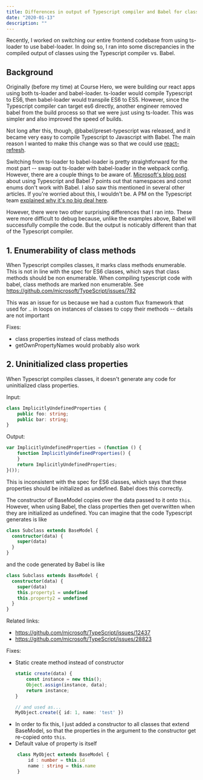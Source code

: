 ```yaml
---
title: Differences in output of Typescript compiler and Babel for classes
date: "2020-01-13"
description: ""
---
```


Recently, I worked on switching our entire frontend codebase from using ts-loader to use babel-loader. In doing so, I ran into some discrepancies in the compiled output of classes using the Typescript compiler vs. Babel.

## Background

Originally (before my time) at Course Hero, we were building our react apps using both ts-loader and babel-loader. ts-loader would compile Typescript to ES6, then babel-loader would transpile ES6 to ES5. However, since the Typescript compiler can target es6 directly, another engineer removed babel from the build process so that we were just using ts-loader. This was simpler and also improved the speed of builds.

Not long after this, though, @babel/preset-typescript was released, and it became very easy to compile Typescript to Javascript with Babel. The main reason I wanted to make this change was so that we could use [react-refresh](https://twitter.com/dan_abramov/status/1144630328142831616).

Switching from ts-loader to babel-loader is pretty straightforward for the most part -- swap out ts-loader with babel-loader in the webpack config. However, there are a couple things to be aware of. [Microsoft's blog post](https://devblogs.microsoft.com/typescript/typescript-and-babel-7/) about using Typescript and Babel 7 points out that namespaces and const enums don't work with Babel. I also saw this mentioned in several other articles. If you're worried about this, I wouldn't be. A PM on the Typescript team [explained why it's no big deal here](https://github.com/facebook/create-react-app/pull/4837#issuecomment-430107471).

However, there were two other surprising differences that I ran into. These were more difficult to debug because, unlike the examples above, Babel will successfully compile the code. But the output is noticably different than that of the Typescript compiler.

## 1. Enumerability of class methods

When Typescript compiles classes, it marks class methods enumerable. This is not in line with the spec for ES6 classes, which says that class methods should be non enumerable. When compiling typescript code with babel, class methods are marked non enumerable.
See https://github.com/microsoft/TypeScript/issues/782

This was an issue for us because we had a custom flux framework that used for .. in loops on instances of classes to copy their methods -- details are not important

Fixes:
- class properties instead of class methods
- getOwnPropertyNames would probably also work


## 2. Uninitialized class properties

When Typescript compiles classes, it doesn't generate any code for uninitialized class properties.

Input:
```ts
class ImplicitlyUndefinedProperties {
    public foo: string;
    public bar: string;
}
```

Output:
```ts
var ImplicitlyUndefinedProperties = (function () {
    function ImplicitlyUndefinedProperties() {
    }
    return ImplicitlyUndefinedProperties;
}());
```

This is inconsistent with the spec for ES6 classes, which says that these properties should be initialized as undefined. Babel does this correctly.

The constructor of BaseModel copies over the data passed to it onto `this`. However, when using Babel, the class properties then get overwritten when they are initialized as undefined. You can imagine that the code Typescript generates is like

```ts
class Subclass extends BaseModel {
  constructor(data) {
    super(data)
  }
}
```

and the code generated by Babel is like

```ts
class Subclass extends BaseModel {
  constructor(data) {
    super(data)
    this.property1 = undefined
    this.property2 = undefined
  }
}
```

Related links:
- https://github.com/microsoft/TypeScript/issues/12437
- https://github.com/microsoft/TypeScript/issues/28823


Fixes:
- Static create method instead of constructor
    ```ts
    static create(data) {
        const instance = new this();
        Object.assign(instance, data);
        return instance;
    }

    // and used as...
    MyObject.create({ id: 1, name: 'test' })
    ```
- In order to fix this, I just added a constructor to all classes that extend BaseModel, so that the properties in the argument to the constructor get re-copied onto `this`.
- Default value of property is itself
```ts
    class MyObject extends BaseModel {
        id : number = this.id
        name : string = this.name
    }
```
